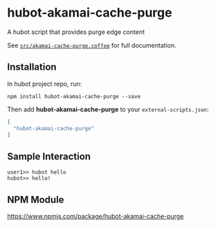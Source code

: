 # hubot-akamai-cache-purge

A hubot script that provides purge edge content

See [`src/akamai-cache-purge.coffee`](src/akamai-cache-purge.coffee) for full documentation.

## Installation

In hubot project repo, run:

`npm install hubot-akamai-cache-purge --save`

Then add **hubot-akamai-cache-purge** to your `external-scripts.json`:

```json
[
  "hubot-akamai-cache-purge"
]
```

## Sample Interaction

```
user1>> hubot hello
hubot>> hello!
```

## NPM Module

https://www.npmjs.com/package/hubot-akamai-cache-purge
